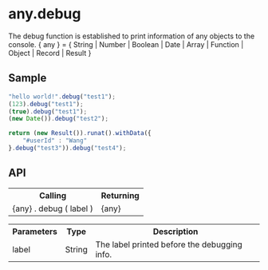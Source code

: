 <H1>any.debug</H1>

The debug function is established to print information of any objects to the console.
{ any } = { String | Number | Boolean | Date | Array | Function | Object | Record | Result }
<h2>Sample</h2>

```javascript
"hello world!".debug("test1");
(123).debug("test1");
(true).debug("test1");
(new Date()).debug("test2");

return (new Result()).runat().withData({
	"#userId" : "Wang"
}.debug("test3")).debug("test4");
```

<h2>API</h2>

<table>
<tr><th>Calling</th><th>Returning</th></tr>
<tr><td>{any} . debug ( label )</td><td>{any}</td></tr>
</table>

<table>
<tr><th>Parameters</th><th>Type</th><th>Description</th></tr>
<tr><td>label</td><td>String</td><td>The label printed before the debugging info.</td></tr>
</table>

